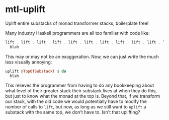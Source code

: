 # mtl-uplift

Uplift entire substacks of monad transformer stacks, boilerplate free!

Many industry Haskell programmers are all too familiar with code like:
```haskell
lift . lift . lift . lift . lift . lift . lift . lift . lift . lift . lift . lift . lift $ do
  blah
```
This may or may not be an exaggeration. Now, we can just write the much less
visually annoying:
```haskell
uplift @TopOfSubstackT $ do
  blah
```
This relieves the programmer from having to do any bookkeeping about what
level of their greater stack their substack lives at when they do this, but
just to know what the monad at the top is. Beyond that, if we transform our
stack, with the old code we would potentially have to modify the number of
calls to `lift`, but now, as long as we still want to `uplift` a substack with
the same top, we don't have to. Isn't that uplifting?
